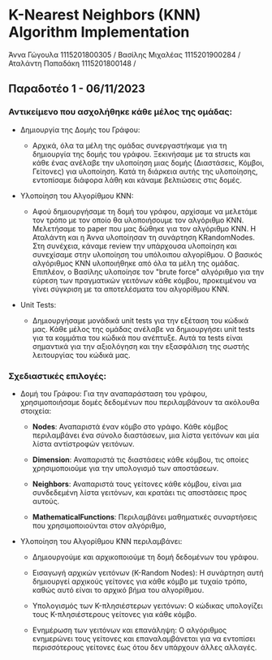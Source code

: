 # K-Nearest Neighbors (KNN) Algorithm Implementation

Άννα Γώγουλα 1115201800305 / 
Βασίλης Μιχαλέας 1115201900284 /
Αταλάντη Παπαδάκη 1115201800148 /

Παραδοτέο 1 - 06/11/2023
------
### Αντικείμενο που ασχολήθηκε κάθε μέλος της ομάδας:

- Δημιουργία της Δομής του Γράφου:

    * Αρχικά, όλα τα μέλη της ομάδας συνεργαστήκαμε για τη δημιουργία της δομής του γράφου. Ξεκινήσαμε με τα structs και κάθε ένας ανέλαβε την υλοποίηση μιας δομής (Διαστάσεις, Κόμβοι, Γείτονες) για υλοποίηση. Κατά τη διάρκεια αυτής της υλοποίησης, εντοπίσαμε διάφορα λάθη και κάναμε βελτιώσεις στις δομές.

- Υλοποίηση του Αλγορίθμου ΚΝΝ:

    * Αφού δημιουργήσαμε τη δομή του γράφου, αρχίσαμε να μελετάμε τον τρόπο με τον οποίο θα υλοποιήσουμε τον αλγόριθμο ΚΝΝ. Μελετήσαμε το paper που μας δώθηκε για τον αλγόριθμο ΚΝΝ. Η Αταλάντη και η Άννα υλοποίησαν τη συνάρτηση KRandomNodes. Στη συνέχεια, κάναμε review την υπάρχουσα υλοποίηση και συνεχίσαμε στην υλοποίηση του υπόλοιπου αλγορίθμου. Ο βασικός αλγόριθμος ΚΝΝ υλοποιήθηκε από όλα τα μέλη της ομάδας. Επιπλέον, ο Βασίλης υλοποίησε τον "brute force" αλγόριθμο για την εύρεση των πραγματικών γειτόνων κάθε κόμβου, προκειμένου να γίνει σύγκριση με τα αποτελέσματα του αλγορίθμου ΚΝΝ.

- Unit Tests:

    * Δημιουργήσαμε μονάδικά unit tests για την εξέταση του κώδικά μας. Κάθε μέλος της ομάδας ανέλαβε να δημιουργήσει unit tests για τα κομμάτια του κώδικά που ανέπτυξε. Αυτά τα tests είναι σημαντικά για την αξιολόγηση και την εξασφάλιση της σωστής λειτουργίας του κώδικά μας.

### Σχεδιαστικές επιλογές:

- Δομή του Γράφου:
    Για την αναπαράσταση του γράφου, χρησιμοποιήσαμε δομές δεδομένων που περιλαμβάνουν τα ακόλουθα στοιχεία:

    * **Nodes**: Αναπαριστά έναν κόμβο στο γράφο. Κάθε κόμβος περιλαμβάνει ένα σύνολο διαστάσεων, μια λίστα γειτόνων και μία λίστα αντίστροφών γειτόνων.

    * **Dimension**: Αναπαριστά τις διαστάσεις κάθε κόμβου, τις οποίες χρησιμοποιούμε για την υπολογισμό των αποστάσεων.

    * **Neighbors**: Αναπαριστά τους γείτονες κάθε κόμβου, είναι μια συνδεδεμένη λίστα γειτόνων, και κρατάει τις αποστάσεις προς αυτούς.

    * **MathematicalFunctions**: Περιλαμβάνει μαθηματικές συναρτήσεις που χρησιμοποιούνται στον αλγόριθμο,

- Υλοποίηση του Αλγορίθμου KNN περιλαμβάνει:
    * Δημιουργούμε και αρχικοποιούμε τη δομή δεδομένων του γράφου.

    * Εισαγωγή αρχικών γειτόνων (K-Random Nodes): Η συνάρτηση αυτή δημιουργεί αρχικούς γείτονες για κάθε κόμβο με τυχαίο τρόπο, καθώς αυτό είναι το αρχικό βήμα του αλγορίθμου.

    * Υπολογισμός των K-πλησιέστερων γειτόνων: Ο κώδικας υπολογίζει τους K-πλησιέστερους γείτονες για κάθε κόμβο.

    * Ενημέρωση των γειτόνων και επανάληψη: Ο αλγόριθμος ενημερώνει τους γείτονες και επαναλαμβάνεται για να εντοπίσει περισσότερους γείτονες έως ότου δεν υπάρχουν άλλες αλλαγές.
